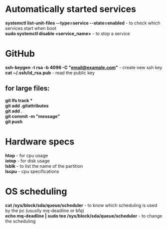 # Automatically started services
**systemctl list-unit-files --type=service --state=enabled** - to check which services start when boot  
**sudo systemctl disable <service_name>** - to stop a service  

# GitHub
**ssh-keygen -t rsa -b 4096 -C "email@example.com"** - create new ssh key  
**cat ~/.ssh/id_rsa.pub** - read the public key  

## for large files:
**git lfs track \***  
**git add .gitattributes**  
**git add .**  
**git commit -m "message"**  
**git push**  

# Hardware specs
**htop** - for cpu usage  
**iotop** - for disk usage  
**lsblk** - to list the name of the partition  
**lscpu** - cpu specifications  

# OS scheduling
**cat /sys/block/sda/queue/scheduler** - to know which scheduling is used by the pc (ususlly mq-deadline or bfq)  
**echo mq-deadline | sudo tee /sys/block/sda/queue/scheduler** - to change the scheduling  



